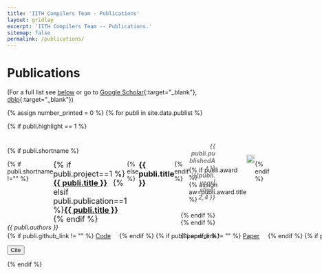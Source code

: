 ```yaml
---
title: 'IITH Compilers Team - Publications'
layout: gridlay
excerpt: 'IITH Compilers Team -- Publications.'
sitemap: false
permalink: /publications/
---
```


# Publications

(For a full list see [below](#full-list) or go to [Google Scholar](https://scholar.google.ch/citations?user=3qZCtWYAAAAJ&hl=en){:target="\_blank"}, [dblp](https://dblp.org/pers/hd/u/Upadrasta:Ramakrishna){:target="\_blank"})

<style>
  .trophyimage {
    position: relative;
    top: -13px;
    height: 20px;
}

.trophyimage:hover:after {   
    position: relative;
    content: var(--content,"");
    display: inline-block;
    left: 24px;
    top: -40px;    
    background-color: rgba(241, 242, 179, 0.985);
    color: red;
    width: auto;
    
}

.modal {
    display: none;
    position: fixed;
    width: 100%;
    height: 100%;
    background-color: rgba(0,0,0,0.7);
}

.modal-content {
    position: absolute;
    top: 15%;
    left: 50%;
    transform: translate(-50%, -15%);
    background-color: #fff;
    padding: 20px;
    border: 1px solid #888;
    width: 50%;
    color: rgb(51, 51, 51);
    font-family: monospace;
}

.closeCitationButton {
    color: #aaa;
    float: right;
    font-size: 28px;
    font-weight: bold;
    cursor: pointer;
}

.closeCitationButton:hover {
    color: black;
    text-decoration: none;
    cursor: pointer;
}

.citationBox{
    margin-top: 20px;
    padding: 10px;
    height: 300px;
    overflow: auto;
    background-color: #eee;
    font-size: 18px;
    overflow-wrap: break-word;
    white-space: normal;
    display: none;
}

.dropdown {
    padding: 10px 10px;
    margin: 10px 0;
    width: 20%;
}
</style>

{% assign number_printed = 0 %}
{% for publi in site.data.publist %}

{% if publi.highlight == 1 %}

<div style="position:relative; top:10px;">  
    
  
  <div style="float:left; width:80%;position:relative; top:2px;">
  
  
  {% if publi.shortname %}
  
  <div style="width:auto;display:flex;">
  {% if publi.shortname !="" %}    
  <p style="margin:0;padding:0;border:0;font-size:large;">{% if publi.project==1 %} <strong><a href="{{site.url}}{{site.baseurl}}/projects/{{publi.shortname}}" target="_blank">{{ publi.title }}</a> &nbsp; </strong>{% elsif publi.publication==1 %}<strong><a href="{{site.url}}{{site.baseurl}}/publications/{{publi.shortname}}" target="_blank">{{ publi.title }}</a> &nbsp; </strong>
   {% endif %}</p>
  {% else %}

  <p style="margin:0;padding:0;border:0;font-size:large;"><strong>{{ publi.title }}</strong></p>
  {% endif %}

{% if publi.award %}  
 {% assign aw=publi.award.title %}

  <div class="trophyimage" style="--content:'{{aw}}';">
  <img src="/images/trophy.jpeg" alt="Trophy" style="height:20px;">  
  </div> 
  <script>

var a='{{aw}}';
console.log(a);
document.querySelectorAll('trophyimage')[1].style.setProperty("--content", a);
</script>
{% endif %}

  </div>

  <div>  
  <p style="margin:0;padding:0;border:0;padding-bottom:3px;"><em>{{ publi.authors }}</em></p>   
  </div>
  
  <div style="display:inline;" >
  <nobr>
  {% if publi.github_link != "" %}
  <a class=badge href="{{publi.github_link}}">Code</a>&nbsp;&nbsp;&nbsp;&nbsp; 
  {% endif %}
  <!-- {% if publi.citation != "" %}
  <a class=badge href="{{publi.citation}}">Cite</a>&nbsp;&nbsp;&nbsp;&nbsp;
  {% endif %} -->
  {% if publi.paper_link != "" %}
  <a class=badge href="{{publi.paper_link}}">Paper</a>&nbsp;&nbsp;&nbsp;&nbsp;
  {% endif %}
  {% if publi.poster_link !="" %}
  <a class=badge href="{{publi.poster_link}}">Poster</a>&nbsp;&nbsp;&nbsp;&nbsp; 
  {% endif %}
  {% if publi.slides_link != "" %}
  <a class=badge href="{{publi.slides_link}}">Slides</a>&nbsp;&nbsp;&nbsp;&nbsp;
  {% endif %}
  {% if publi.videos_link != "" %}
  <a class=badge href="{{publi.videos_link}}">Video</a>&nbsp;&nbsp;&nbsp;&nbsp;
  {% endif %}
  {% if publi.arxiv_link != "" %}
  <a class=badge href="{{publi.arxiv_link}}">arXiv</a>&nbsp;&nbsp;&nbsp;&nbsp;
  {% endif %}

  <!-- {% if publi.paper_link != "" || publi.arxiv_link != "" %} -->
  
  <script>
  document.addEventListener('DOMContentLoaded', function() {
    var openCitationButton = document.getElementById('openCitationButton_{{publi.shortname}}');
    console.log(openCitationButton)
    var closeCitationButton = document.getElementById('closeCitationButton_{{publi.shortname}}');
    var citationPopup = document.getElementById('modal_{{publi.shortname}}');
    var dropdown = document.getElementById('dropdown_{{publi.shortname}}');
    var citation_type = dropdown.value;
    var citation_bibtex = document.getElementById('bibtex_{{publi.shortname}}');
    var citation_acmref = document.getElementById('acmref_{{publi.shortname}}');
    citation_bibtex.style.display = 'block';

    openCitationButton.addEventListener('click', function() {
        citationPopup.style.display = 'block';
    });

    closeCitationButton.addEventListener('click', function() {
        citationPopup.style.display = 'none';
    });

    dropdown.addEventListener('change', function() {
            console.log('here')
        citation_type = dropdown.value;
        if(citation_type == 'bibtex') {
            citation_bibtex.style.display = 'block';
            citation_acmref.style.display = 'none';
        } else if(citation_type == 'acmref') {
            citation_bibtex.style.display = 'none';
            citation_acmref.style.display = 'block';
        }
    });

});

  </script>

<button class="badge openCitationButton" id="openCitationButton_{{publi.shortname}}">Cite</button>

  <div id="modal_{{publi.shortname}}" class="modal">
      <div class="modal-content">
          <span class="closeCitationButton" id="closeCitationButton_{{publi.shortname}}">&times;</span>
          <h3 style="color:#222;font-weight: bold;"> Export Citations </h3>
          <select class="dropdown" id="dropdown_{{publi.shortname}}">
              <option value="bibtex">BibTeX</option>
              <option value="acmref">ACM Ref</option>
          </select>
          <div class="citationBox" id="bibtex_{{publi.shortname}}">
            author = { {{publi.authors}} },<br>
            title = { {{publi.title}} },<br>
            year = { {{publi.year}} },<br>
            {% if publi.paper_link != "" %}
            url = { {{publi.paper_link}} },<br>
            {% else %}
            url = { {{publi.arxiv_link}} },<br>
            {% endif %}
            series = { {{publi.publishedAt}} {{publi.year}} }
          </div>
          <div class="citationBox" id="acmref_{{publi.shortname}}">
            {{publi.authors}}.
            {{publi.year}}.
            {{publi.title}}.
            {{publi.publishedAt}}.
            {% if publi.paper_link != "" %}
            {{publi.paper_link}}.
            {% else %}
            {{publi.arxiv_link}}.
            {% endif %}
          </div>
      </div>

  </div>

{% endif %}
</nobr>

  </div>

  <div style="margin-top:25px;">
  <p></p>
  </div>
  </div>
  
  <div style="float:left; width:20%;position:relative; top:-15px;">
  <p style="margin:20px;padding:0;border:0;font-weight:bold;text-align:right; color:grey"><em>{{ publi.publishedAt }}</em>  <em>'{{publi.year| slice: 2,4 }}</em></p>
  </div>
  
 
</div>

{% endif %}
{% endif %}

{% endfor %}

<p> &nbsp; </p>
